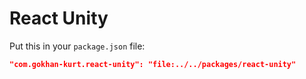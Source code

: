 # React Unity

Put this in your `package.json` file:

```json
"com.gokhan-kurt.react-unity": "file:../../packages/react-unity"
```
